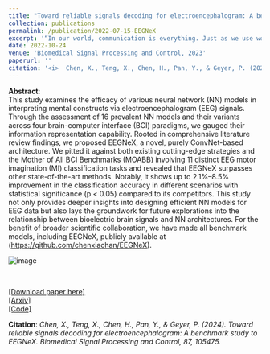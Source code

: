 ```yaml
---
title: "Toward reliable signals decoding for electroencephalogram: A benchmark study to EEGNeX"
collection: publications
permalink: /publication/2022-07-15-EEGNeX
excerpt: '“In our world, communication is everything. Just as we use words to share ideas, our brains have their own unique language, spoken through electrical signals. I embarked on a journey to better understand this language, using cutting-edge deep learning methods. The heart of this project is EEGNeX, a tool I developed to decode these brain signals. And this isn\'t just a research exercise. My goal was to see if giving our computers a deeper understanding of our brain\'s language could make our interactions smoother and more intuitive. Dive into this manuscript to explore how a blend of technology and neuroscience might just change the way we communicate.'
date: 2022-10-24
venue: 'Biomedical Signal Processing and Control, 2023'
paperurl: ''
citation: '<i>	Chen, X., Teng, X., Chen, H., Pan, Y., & Geyer, P. (2024). Toward reliable signals decoding for electroencephalogram: A benchmark study to EEGNeX. Biomedical Signal Processing and Control, 87, 105475.</i>'
---
```


**Abstract**: <br>This study examines the efficacy of various neural network (NN) models in interpreting mental constructs via electroencephalogram (EEG) signals. Through the assessment of 16 prevalent NN models and their variants across four brain-computer interface (BCI) paradigms, we gauged their information representation capability. Rooted in comprehensive literature review findings, we proposed EEGNeX, a novel, purely ConvNet-based architecture. We pitted it against both existing cutting-edge strategies and the Mother of All BCI Benchmarks (MOABB) involving 11 distinct EEG motor imagination (MI) classification tasks and revealed that EEGNeX surpasses other state-of-the-art methods. Notably, it shows up to 2.1%–8.5% improvement in the classification accuracy in different scenarios with statistical significance (p < 0.05) compared to its competitors. This study not only provides deeper insights into designing efficient NN models for EEG data but also lays the groundwork for future explorations into the relationship between bioelectric brain signals and NN architectures. For the benefit of broader scientific collaboration, we have made all benchmark models, including EEGNeX, publicly available at (https://github.com/chenxiachan/EEGNeX).<be>

![image](https://github.com/chenxiachan/chenxiachan.github.io/assets/106488602/ab481d9d-6ded-45cb-a66b-8ee042b94b77)

<br>

[[Download paper here]](https://www.sciencedirect.com/science/article/abs/pii/S1746809423009084)<br>
[[Arxiv]](https://arxiv.org/abs/2207.12369)<br>
[[Code]](https://github.com/chenxiachan/EEGNeX)

**Citation**:<i> Chen, X., Teng, X., Chen, H., Pan, Y., & Geyer, P. (2024). Toward reliable signals decoding for electroencephalogram: A benchmark study to EEGNeX. Biomedical Signal Processing and Control, 87, 105475.</i>

